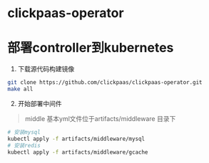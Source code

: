 # clickpaas-operator

# 部署controller到kubernetes
1. 下载源代码构建镜像
```bash
git clone https://github.com/clickpaas/clickpaas-operator.git
make all
```


2. 开始部署中间件
> middle 基本yml文件位于artifacts/middleware 目录下
```bash
# 安装mysql
kubectl apply -f artifacts/middleware/mysql
# 安装redis
kubectl apply -f artifacts/middleware/gcache
```